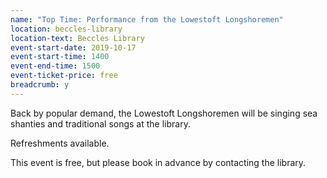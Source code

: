 ```yaml
---
name: "Top Time: Performance from the Lowestoft Longshoremen"
location: beccles-library
location-text: Beccles Library
event-start-date: 2019-10-17
event-start-time: 1400
event-end-time: 1500
event-ticket-price: free
breadcrumb: y
---
```


Back by popular demand, the Lowestoft Longshoremen will be singing sea shanties and traditional songs at the library.

Refreshments available.

This event is free, but please book in advance by contacting the library.
